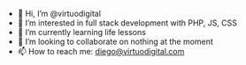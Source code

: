 - 👋 Hi, I’m @virtuodigital
- 👀 I’m interested in full stack development with PHP, JS, CSS
- 🌱 I’m currently learning life lessons
- 💞️ I’m looking to collaborate on nothing at the moment
- 📫 How to reach me: diego@virtuodigital.com

<!---
virtuodigital/virtuodigital is a ✨ special ✨ repository because its `README.md` (this file) appears on your GitHub profile.
You can click the Preview link to take a look at your changes.
--->
